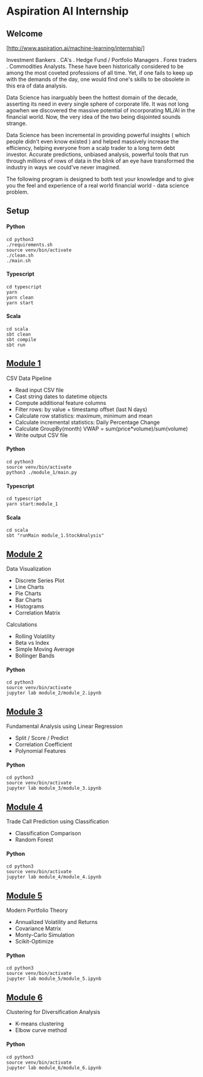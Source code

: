 # Aspiration AI Internship


## Welcome
[http://www.aspiration.ai/machine-learning/internship/]

Investment Bankers . CA's . Hedge Fund / Portfolio Managers . Forex traders . Commodities Analysts. These have been historically considered to be among the most coveted professions of all time. Yet, if one fails to keep up with the demands of the day, one would find one's skills to be obsolete in this era of data analysis.

Data Science has inarguably been the hottest domain of the decade, asserting its need in every single sphere of corporate life. It was not long agowhen we discovered the massive potential of incorporating ML/AI in the financial world. Now, the very idea of the two being disjointed sounds strange.

Data Science has been incremental in providing powerful insights ( which people didn't even know existed ) and helped massively increase the efficiency, helping everyone from a scalp trader to a long term debt investor. Accurate predictions, unbiased analysis, powerful tools that run through millions of rows of data in the blink of an eye have transformed the industry in ways we could've never imagined.

The following program is designed to both test your knowledge and to give you the feel and experience of a real world financial world - data science problem. 


## Setup

#### Python
```
cd python3
./requirements.sh
source venv/bin/activate
./clean.sh
./main.sh
```

#### Typescript
```
cd typescript
yarn
yarn clean
yarn start
```

#### Scala
```
cd scala
sbt clean
sbt compile
sbt run
```


## [Module 1](MODULE_1.md)

CSV Data Pipeline
- Read input CSV file
- Cast string dates to datetime objects
- Compute additional feature columns
- Filter rows: by value + timestamp offset (last N days)
- Calculate row statistics: maximum, minimum and mean
- Calculate incremental statistics: Daily Percentage Change 
- Calculate GroupBy(month) VWAP = sum(price*volume)/sum(volume)
- Write output CSV file 

#### Python
```
cd python3
source venv/bin/activate
python3 ./module_1/main.py
```

#### Typescript
```
cd typescript
yarn start:module_1
```

#### Scala
```
cd scala
sbt "runMain module_1.StockAnalysis"
```


## [Module 2](MODULE_2.md)

Data Visualization 
  - Discrete Series Plot
  - Line Charts
  - Pie Charts
  - Bar Charts
  - Histograms
  - Correlation Matrix

Calculations
  - Rolling Volatility
  - Beta vs Index
  - Simple Moving Average
  - Bollinger Bands
  

#### Python
```
cd python3
source venv/bin/activate
jupyter lab module_2/module_2.ipynb
```
 

## [Module 3](MODULE_3.md)

Fundamental Analysis using Linear Regression
- Split / Score / Predict 
- Correlation Coefficient
- Polynomial Features


#### Python
```
cd python3
source venv/bin/activate
jupyter lab module_3/module_3.ipynb
```


## [Module 4](MODULE_4.md)

Trade Call Prediction using Classification
- Classification Comparison
- Random Forest


#### Python
```
cd python3
source venv/bin/activate
jupyter lab module_4/module_4.ipynb
```


## [Module 5](MODULE_5.md)

Modern Portfolio Theory
- Annualized Volatility and Returns
- Covariance Matrix
- Monty-Carlo Simulation
- Scikit-Optimize


#### Python
```
cd python3
source venv/bin/activate
jupyter lab module_5/module_5.ipynb
```


## [Module 6](MODULE_6.md)

Clustering for Diversification Analysis 
- K-means clustering
- Elbow curve method

#### Python
```
cd python3
source venv/bin/activate
jupyter lab module_6/module_6.ipynb
```